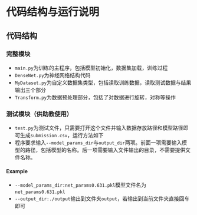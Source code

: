 # 代码结构与运行说明
## 代码结构
### 完整模块
* `main.py`为训练的主程序，包括模型初始化，数据集加载，训练过程
* `DenseNet.py`为神经网络结构代码
* `MyDataset.py`为自定义数据集类型，包括读取训练数据，读取测试数据与结果输出三个部分
* `Transform.py`为数据预处理部分，包括了对数据进行旋转，对称等操作

### 测试模块（供助教使用）
* `test.py`为测试文件，只需要打开这个文件并输入数据存放路径和模型路径即可生成`submission.csv`，运行方法如下
* 程序要求输入`--model_params_dir`与`output_dir`两项。前面一项需要输入模型的路径，包括模型的名称。后一项需要输入文件输出的目录，不需要提供文件名称。
#### Example
* `--model_params_dir:net_params0.631.pkl`模型文件名为`net_params0.631.pkl`
* `--output_dir:./output`输出到文件夹`output`，若输出到当前文件夹直接回车即可
